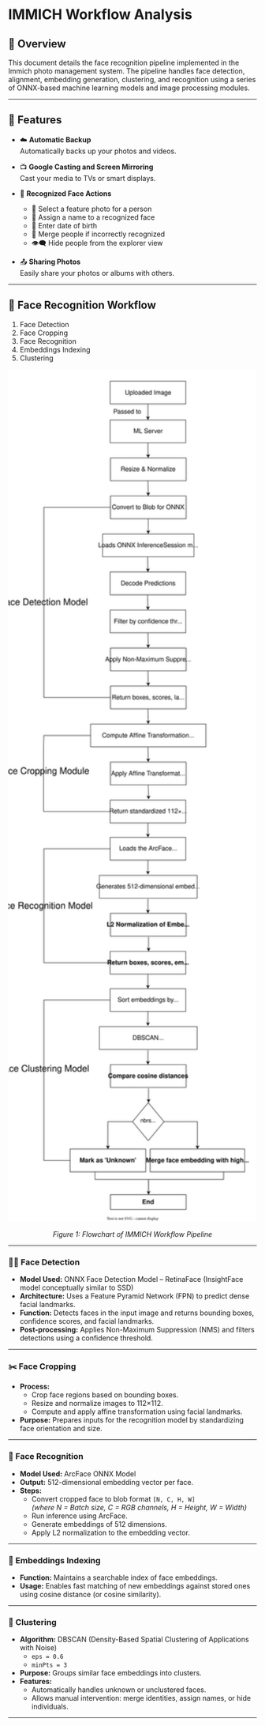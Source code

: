 # IMMICH Workflow Analysis

## 📌 Overview
This document details the face recognition pipeline implemented in the Immich photo management system. The pipeline handles face detection, alignment, embedding generation, clustering, and recognition using a series of ONNX-based machine learning models and image processing modules.

---

## 🌟 Features

- ☁️ **Automatic Backup**  
  Automatically backs up your photos and videos.

- 📺 **Google Casting and Screen Mirroring**  
  Cast your media to TVs or smart displays.

- 🧠 **Recognized Face Actions**
  - 📸 Select a feature photo for a person  
  - 📝 Assign a name to a recognized face  
  - 🎂 Enter date of birth  
  - 🔀 Merge people if incorrectly recognized  
  - 👁️‍🗨️ Hide people from the explorer view

- 📤 **Sharing Photos**  
  Easily share your photos or albums with others.

---

## 🔄 Face Recognition Workflow

1. Face Detection  
2. Face Cropping  
3. Face Recognition  
4. Embeddings Indexing  
5. Clustering  

<p align="center">
  <img src="immich_face_flow.svg" alt="Flowchart of IMMICH Pipeline" width="600">
</p>

<p align="center"><em>Figure 1: Flowchart of IMMICH Workflow Pipeline</em></p>


---

### 🧍‍♂️ Face Detection

- **Model Used:** ONNX Face Detection Model – RetinaFace (InsightFace model conceptually similar to SSD)
- **Architecture:** Uses a Feature Pyramid Network (FPN) to predict dense facial landmarks.
- **Function:** Detects faces in the input image and returns bounding boxes, confidence scores, and facial landmarks.
- **Post-processing:** Applies Non-Maximum Suppression (NMS) and filters detections using a confidence threshold.

---

### ✂️ Face Cropping

- **Process:**
  - Crop face regions based on bounding boxes.
  - Resize and normalize images to 112×112.
  - Compute and apply affine transformation using facial landmarks.
- **Purpose:** Prepares inputs for the recognition model by standardizing face orientation and size.

---

### 🧠 Face Recognition

- **Model Used:** ArcFace ONNX Model
- **Output:** 512-dimensional embedding vector per face.
- **Steps:**
  - Convert cropped face to blob format `[N, C, H, W]`  
    *(where N = Batch size, C = RGB channels, H = Height, W = Width)*  
  - Run inference using ArcFace.
  - Generate embeddings of 512 dimensions.
  - Apply L2 normalization to the embedding vector.

---

### 📇 Embeddings Indexing

- **Function:** Maintains a searchable index of face embeddings.
- **Usage:** Enables fast matching of new embeddings against stored ones using cosine distance (or cosine similarity).

---

### 🧊 Clustering

- **Algorithm:** DBSCAN (Density-Based Spatial Clustering of Applications with Noise)  
  - `eps = 0.6`  
  - `minPts = 3`
- **Purpose:** Groups similar face embeddings into clusters.
- **Features:**
  - Automatically handles unknown or unclustered faces.
  - Allows manual intervention: merge identities, assign names, or hide individuals.

---

